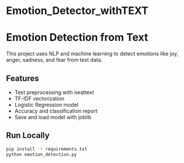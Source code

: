 # Emotion_Detector_withTEXT
# Emotion Detection from Text 

This project uses NLP and machine learning to detect emotions like joy, anger, sadness, and fear from text data.

## Features
- Text preprocessing with neattext
- TF-IDF vectorization
- Logistic Regression model
- Accuracy and classification report
- Save and load model with joblib

## Run Locally

```bash
pip install -r requirements.txt
python emotion_detection.py
```
